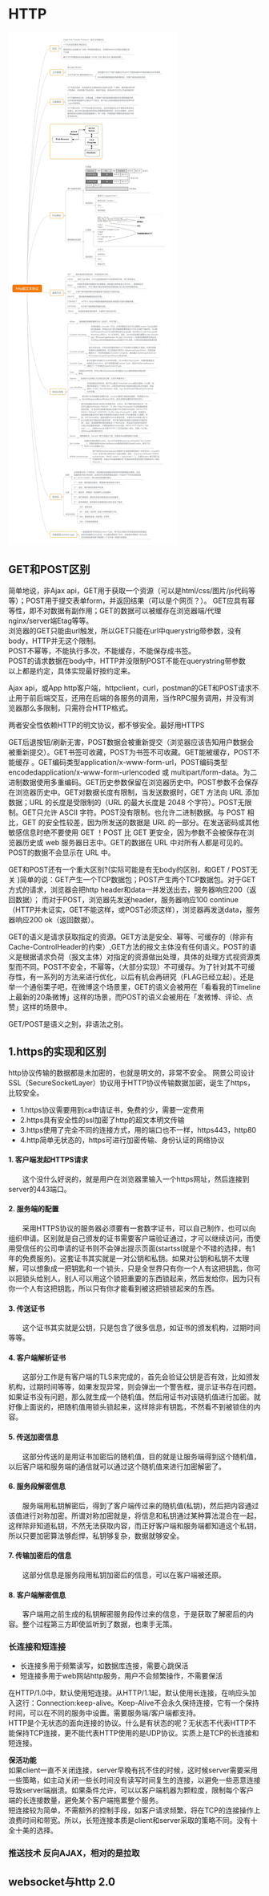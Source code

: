 # HTTP
![http](http-map.PNG)

## GET和POST区别
简单地说，非Ajax api，GET用于获取一个资源（可以是html/css/图片/js代码等等）；POST用于提交表单form，并返回结果（可以是个网页？）。
GET应具有幂等性，即不对数据有副作用；GET的数据可以被缓存在浏览器端/代理nginx/server端Etag等等。  
浏览器的GET只能由url触发，所以GET只能在url中querystrig带参数，没有body，HTTP并无这个限制。  
POST不幂等，不能执行多次，不能缓存，不能保存成书签。  
POST的请求数据在body中，HTTP并没限制POST不能在querystring带参数  
以上都是约定，具体实现最好按约定来。

Ajax api，或App http客户端，httpclient，curl，postman的GET和POST请求不止用于前后端交互，还用在后端的各服务的调用，当作RPC服务调用，并没有浏览器那么多限制，只需符合HTTP格式。

两者安全性依赖HTTP的明文协议，都不够安全。最好用HTTPS

GET后退按钮/刷新无害，POST数据会被重新提交（浏览器应该告知用户数据会被重新提交）。GET书签可收藏，POST为书签不可收藏。GET能被缓存，POST不能缓存 。GET编码类型application/x-www-form-url，POST编码类型encodedapplication/x-www-form-urlencoded 或 multipart/form-data。为二进制数据使用多重编码。GET历史参数保留在浏览器历史中。POST参数不会保存在浏览器历史中。GET对数据长度有限制，当发送数据时，GET 方法向 URL 添加数据；URL 的长度是受限制的（URL 的最大长度是 2048 个字符）。POST无限制。GET只允许 ASCII 字符。POST没有限制。也允许二进制数据。与 POST 相比，GET 的安全性较差，因为所发送的数据是 URL 的一部分。在发送密码或其他敏感信息时绝不要使用 GET ！POST 比 GET 更安全，因为参数不会被保存在浏览器历史或 web 服务器日志中。GET的数据在 URL 中对所有人都是可见的。POST的数据不会显示在 URL 中。

GET和POST还有一个重大区别?(实际可能是有无body的区别，和GET / POST无关 )简单的说：GET产生一个TCP数据包；POST产生两个TCP数据包。对于GET方式的请求，浏览器会把http header和data一并发送出去，服务器响应200（返回数据）； 而对于POST，浏览器先发送header，服务器响应100 continue（HTTP并未证实，GET不能这样，或POST必须这样），浏览器再发送data，服务器响应200 ok（返回数据）。

GET的语义是请求获取指定的资源。GET方法是安全、幂等、可缓存的（除非有 Cache-ControlHeader的约束）,GET方法的报文主体没有任何语义。POST的语义是根据请求负荷（报文主体）对指定的资源做出处理，具体的处理方式视资源类型而不同。POST不安全，不幂等，（大部分实现）不可缓存。为了针对其不可缓存性，有一系列的方法来进行优化，以后有机会再研究（FLAG已经立起）。还是举一个通俗栗子吧，在微博这个场景里，GET的语义会被用在「看看我的Timeline上最新的20条微博」这样的场景，而POST的语义会被用在「发微博、评论、点赞」这样的场景中。

GET/POST是语义之别，非语法之别。

## 1.https的实现和区别
http协议传输的数据都是未加密的，也就是明文的，非常不安全。
网景公司设计SSL（SecureSocketLayer）协议用于HTTP协议传输数据加密，诞生了https，比较安全。
+ 1.https协议需要用到ca申请证书，免费的少，需要一定费用
+ 2.https具有安全性的ssl加密了http的超文本明文传输
+ 3.https使用了完全不同的连接方式，用的端口也不一样，https443，http80
+ 4.http简单无状态的，https可进行加密传输、身份认证的网络协议

#### 1. 客户端发起HTTPS请求
　　这个没什么好说的，就是用户在浏览器里输入一个https网址，然后连接到server的443端口。
#### 2. 服务端的配置
　　采用HTTPS协议的服务器必须要有一套数字证书，可以自己制作，也可以向组织申请。区别就是自己颁发的证书需要客户端验证通过，才可以继续访问，而使用受信任的公司申请的证书则不会弹出提示页面(startssl就是个不错的选择，有1年的免费服务)。这套证书其实就是一对公钥和私钥。如果对公钥和私钥不太理解，可以想象成一把钥匙和一个锁头，只是全世界只有你一个人有这把钥匙，你可以把锁头给别人，别人可以用这个锁把重要的东西锁起来，然后发给你，因为只有你一个人有这把钥匙，所以只有你才能看到被这把锁锁起来的东西。
#### 3. 传送证书
　　这个证书其实就是公钥，只是包含了很多信息，如证书的颁发机构，过期时间等等。
#### 4. 客户端解析证书
　　这部分工作是有客户端的TLS来完成的，首先会验证公钥是否有效，比如颁发机构，过期时间等等，如果发现异常，则会弹出一个警告框，提示证书存在问题。如果证书没有问题，那么就生成一个随机值。然后用证书对该随机值进行加密。就好像上面说的，把随机值用锁头锁起来，这样除非有钥匙，不然看不到被锁住的内容。
#### 5. 传送加密信息
　　这部分传送的是用证书加密后的随机值，目的就是让服务端得到这个随机值，以后客户端和服务端的通信就可以通过这个随机值来进行加密解密了。
#### 6. 服务段解密信息
　　服务端用私钥解密后，得到了客户端传过来的随机值(私钥)，然后把内容通过该值进行对称加密。所谓对称加密就是，将信息和私钥通过某种算法混合在一起，这样除非知道私钥，不然无法获取内容，而正好客户端和服务端都知道这个私钥，所以只要加密算法够彪悍，私钥够复杂，数据就够安全。
#### 7. 传输加密后的信息
　　这部分信息是服务段用私钥加密后的信息，可以在客户端被还原。
#### 8. 客户端解密信息
　　客户端用之前生成的私钥解密服务段传过来的信息，于是获取了解密后的内容。整个过程第三方即使监听到了数据，也束手无策。


### 长连接和短连接
+ 长连接多用于频繁读写，如数据库连接，需要心跳保活
+ 短连接多用于web网站http服务，用户不会频繁操作，不需要保活

在HTTP/1.0中，默认使用短连接。从HTTP/1.1起，默认使用长连接，在响应头加入这行：Connection:keep-alive。Keep-Alive不会永久保持连接，它有一个保持时间，可以在不同的服务中设置。需要服务端/客户端都支持。  
HTTP是个无状态的面向连接的协议。什么是有状态的呢？无状态不代表HTTP不能保持TCP连接，更不能代表HTTP使用的是UDP协议。实质上是TCP的长连接和短连接。  

**保活功能**  
如果client一直不关闭连接，server早晚有抗不住的时候，这时候server需要采用一些策略，如主动关闭一些长时间没有读写时间复生的连接，以避免一些恶意连接导致server端崩溃。如果条件允许，可以以客户端机器为颗粒度，限制每个客户端的长连接数量，避免某个客户端拖累整个服务。  
短连接较为简单，不需额外的控制手段，如客户请求频繁，将在TCP的连接操作上浪费时间和带宽。所以，长短连接本质是client和server采取的策略不同。没有十全十美的选择。

### 推送技术 反向AJAX，相对的是拉取

## websocket与http 2.0

